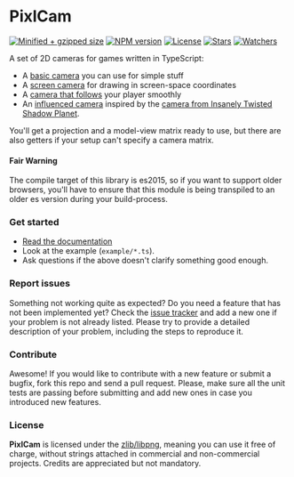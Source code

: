 # PixlCam

[![Minified + gzipped size](https://badgen.net/bundlephobia/minzip/pixlcam)](https://www.npmjs.com/package/pixlcam)
[![NPM version](https://badgen.net/npm/v/pixlcam)](https://www.npmjs.com/package/pixlcam)
[![License](https://badgen.net/github/license/lusito/pixlcam)](https://github.com/lusito/pixlcam/blob/master/LICENSE)
[![Stars](https://badgen.net/github/stars/lusito/pixlcam)](https://github.com/lusito/pixlcam)
[![Watchers](https://badgen.net/github/watchers/lusito/pixlcam)](https://github.com/lusito/pixlcam)

A set of 2D cameras for games written in TypeScript:

- A [basic camera](https://lusito.github.io/pixlcam/guide/basic-camera.html) you can use for simple stuff
- A [screen camera](https://lusito.github.io/pixlcam/guide/screen-camera.html) for drawing in screen-space coordinates
- A [camera that follows](https://lusito.github.io/pixlcam/guide/following-camera.html) your player smoothly
- An [influenced camera](https://lusito.github.io/pixlcam/guide/influenced-camera.html) inspired by the [camera from Insanely Twisted Shadow Planet](http://michelgagne.blogspot.com/2012/07/itsp-camera-explained.html).

You'll get a projection and a model-view matrix ready to use, but there are also getters if your setup can't specify a camera matrix.

#### Fair Warning
The compile target of this library is es2015, so if you want to support older browsers, you'll have to ensure that this module is being transpiled to an older es version during your build-process.

### Get started

* [Read the documentation](https://lusito.github.io/pixlcam/)
* Look at the example (`example/*.ts`).
* Ask questions if the above doesn't clarify something good enough.

### Report issues

Something not working quite as expected? Do you need a feature that has not been implemented yet? Check the [issue tracker](https://github.com/Lusito/pixlcam/issues) and add a new one if your problem is not already listed. Please try to provide a detailed description of your problem, including the steps to reproduce it.

### Contribute

Awesome! If you would like to contribute with a new feature or submit a bugfix, fork this repo and send a pull request. Please, make sure all the unit tests are passing before submitting and add new ones in case you introduced new features.

### License

**PixlCam** is licensed under the [zlib/libpng](https://github.com/Lusito/pixlcam/blob/master/LICENSE), meaning you
can use it free of charge, without strings attached in commercial and non-commercial projects. Credits are appreciated but not mandatory.
